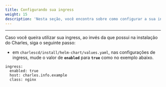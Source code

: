 ```yaml
---
title: Configurando sua ingress
weight: 15
description: 'Nesta seção, você encontra sobre como configurar a sua ingress.'
---
```


---

Caso você queira utilizar sua ingress, ao invés da que possui na instalação do Charles, siga o seguinte passo:

* em `charlescd/install/helm-chart/values.yaml`, nas configurações de ingress, mude o valor de **`enabled`** para **`true`** como no exemplo abaixo.

```text
ingress:
  enabled: true
  host: charles.info.example
  class: nginx

```
